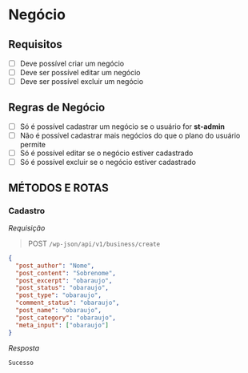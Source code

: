 # Negócio

## Requisitos

- [ ] Deve possível criar um negócio
- [ ] Deve ser possível editar um negócio
- [ ] Deve ser possível excluir um negócio

## Regras de Negócio

- [ ] Só é possível cadastrar um negócio se o usuário for **st-admin**
- [ ] Não é possível cadastrar mais negócios do que o plano do usuário permite
- [ ] Só é possível editar se o negócio estiver cadastrado
- [ ] Só é possível excluir se o negócio estiver cadastrado

## MÉTODOS E ROTAS

### **Cadastro**

_Requisição_

> POST `/wp-json/api/v1/business/create`

```json
{
  "post_author": "Nome",
  "post_content": "Sobrenome",
  "post_excerpt": "obaraujo",
  "post_status": "obaraujo",
  "post_type": "obaraujo",
  "comment_status": "obaraujo",
  "post_name": "obaraujo",
  "post_category": "obaraujo",
  "meta_input": ["obaraujo"]
}
```

_Resposta_

`Sucesso`
